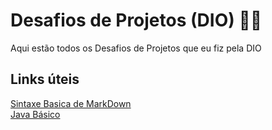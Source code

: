 # Desafios de Projetos (DIO) :man_technologist:

Aqui estão todos os Desafios de Projetos que eu fiz pela DIO

## Links úteis

[Sintaxe Basica de MarkDown](https://markdown.net.br/sintaxe-basica/)    
[Java Básico](https://glysns.gitbook.io/java-basico)

